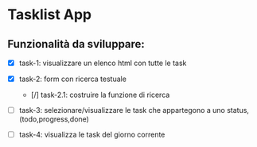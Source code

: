 # Tasklist App

## Funzionalità da sviluppare:

- [x] task-1: visualizzare un elenco html con tutte le task
- [x] task-2: form con ricerca testuale
    - [/] task-2.1: costruire la funzione di ricerca
- [ ] task-3: selezionare/visualizzare le task che appartegono a uno status, (todo,progress,done)
- [ ] task-4: visualizza le task del giorno corrente

